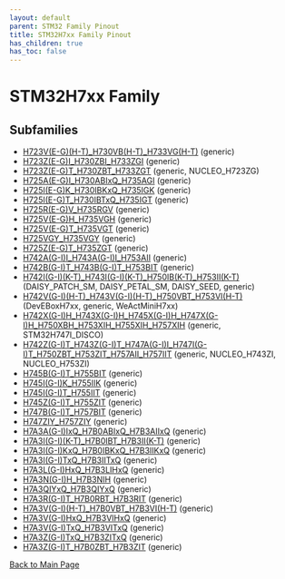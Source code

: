 ```yaml
---
layout: default
parent: STM32 Family Pinout
title: STM32H7xx Family Pinout
has_children: true
has_toc: false
---
```


# STM32H7xx Family

## Subfamilies

- [H723V(E-G)(H-T)_H730VB(H-T)_H733VG(H-T)](H723V(E-G)(H-T)_H730VB(H-T)_H733VG(H-T)/pinout) (generic)
- [H723Z(E-G)I_H730ZBI_H733ZGI](H723Z(E-G)I_H730ZBI_H733ZGI/pinout) (generic)
- [H723Z(E-G)T_H730ZBT_H733ZGT](H723Z(E-G)T_H730ZBT_H733ZGT/pinout) (generic, NUCLEO_H723ZG)
- [H725A(E-G)I_H730ABIxQ_H735AGI](H725A(E-G)I_H730ABIxQ_H735AGI/pinout) (generic)
- [H725I(E-G)K_H730IBKxQ_H735IGK](H725I(E-G)K_H730IBKxQ_H735IGK/pinout) (generic)
- [H725I(E-G)T_H730IBTxQ_H735IGT](H725I(E-G)T_H730IBTxQ_H735IGT/pinout) (generic)
- [H725R(E-G)V_H735RGV](H725R(E-G)V_H735RGV/pinout) (generic)
- [H725V(E-G)H_H735VGH](H725V(E-G)H_H735VGH/pinout) (generic)
- [H725V(E-G)T_H735VGT](H725V(E-G)T_H735VGT/pinout) (generic)
- [H725VGY_H735VGY](H725VGY_H735VGY/pinout) (generic)
- [H725Z(E-G)T_H735ZGT](H725Z(E-G)T_H735ZGT/pinout) (generic)
- [H742A(G-I)I_H743A(G-I)I_H753AII](H742A(G-I)I_H743A(G-I)I_H753AII/pinout) (generic)
- [H742B(G-I)T_H743B(G-I)T_H753BIT](H742B(G-I)T_H743B(G-I)T_H753BIT/pinout) (generic)
- [H742I(G-I)(K-T)_H743I(G-I)(K-T)_H750IB(K-T)_H753II(K-T)](H742I(G-I)(K-T)_H743I(G-I)(K-T)_H750IB(K-T)_H753II(K-T)/pinout) (DAISY_PATCH_SM, DAISY_PETAL_SM, DAISY_SEED, generic)
- [H742V(G-I)(H-T)_H743V(G-I)(H-T)_H750VBT_H753VI(H-T)](H742V(G-I)(H-T)_H743V(G-I)(H-T)_H750VBT_H753VI(H-T)/pinout) (DevEBoxH7xx, generic, WeActMiniH7xx)
- [H742X(G-I)H_H743X(G-I)H_H745X(G-I)H_H747X(G-I)H_H750XBH_H753XIH_H755XIH_H757XIH](H742X(G-I)H_H743X(G-I)H_H745X(G-I)H_H747X(G-I)H_H750XBH_H753XIH_H755XIH_H757XIH/pinout) (generic, STM32H747I_DISCO)
- [H742Z(G-I)T_H743Z(G-I)T_H747A(G-I)I_H747I(G-I)T_H750ZBT_H753ZIT_H757AII_H757IIT](H742Z(G-I)T_H743Z(G-I)T_H747A(G-I)I_H747I(G-I)T_H750ZBT_H753ZIT_H757AII_H757IIT/pinout) (generic, NUCLEO_H743ZI, NUCLEO_H753ZI)
- [H745B(G-I)T_H755BIT](H745B(G-I)T_H755BIT/pinout) (generic)
- [H745I(G-I)K_H755IIK](H745I(G-I)K_H755IIK/pinout) (generic)
- [H745I(G-I)T_H755IIT](H745I(G-I)T_H755IIT/pinout) (generic)
- [H745Z(G-I)T_H755ZIT](H745Z(G-I)T_H755ZIT/pinout) (generic)
- [H747B(G-I)T_H757BIT](H747B(G-I)T_H757BIT/pinout) (generic)
- [H747ZIY_H757ZIY](H747ZIY_H757ZIY/pinout) (generic)
- [H7A3A(G-I)IxQ_H7B0ABIxQ_H7B3AIIxQ](H7A3A(G-I)IxQ_H7B0ABIxQ_H7B3AIIxQ/pinout) (generic)
- [H7A3I(G-I)(K-T)_H7B0IBT_H7B3II(K-T)](H7A3I(G-I)(K-T)_H7B0IBT_H7B3II(K-T)/pinout) (generic)
- [H7A3I(G-I)KxQ_H7B0IBKxQ_H7B3IIKxQ](H7A3I(G-I)KxQ_H7B0IBKxQ_H7B3IIKxQ/pinout) (generic)
- [H7A3I(G-I)TxQ_H7B3IITxQ](H7A3I(G-I)TxQ_H7B3IITxQ/pinout) (generic)
- [H7A3L(G-I)HxQ_H7B3LIHxQ](H7A3L(G-I)HxQ_H7B3LIHxQ/pinout) (generic)
- [H7A3N(G-I)H_H7B3NIH](H7A3N(G-I)H_H7B3NIH/pinout) (generic)
- [H7A3QIYxQ_H7B3QIYxQ](H7A3QIYxQ_H7B3QIYxQ/pinout) (generic)
- [H7A3R(G-I)T_H7B0RBT_H7B3RIT](H7A3R(G-I)T_H7B0RBT_H7B3RIT/pinout) (generic)
- [H7A3V(G-I)(H-T)_H7B0VBT_H7B3VI(H-T)](H7A3V(G-I)(H-T)_H7B0VBT_H7B3VI(H-T)/pinout) (generic)
- [H7A3V(G-I)HxQ_H7B3VIHxQ](H7A3V(G-I)HxQ_H7B3VIHxQ/pinout) (generic)
- [H7A3V(G-I)TxQ_H7B3VITxQ](H7A3V(G-I)TxQ_H7B3VITxQ/pinout) (generic)
- [H7A3Z(G-I)TxQ_H7B3ZITxQ](H7A3Z(G-I)TxQ_H7B3ZITxQ/pinout) (generic)
- [H7A3Z(G-I)T_H7B0ZBT_H7B3ZIT](H7A3Z(G-I)T_H7B0ZBT_H7B3ZIT/pinout) (generic)


[Back to Main Page](../)